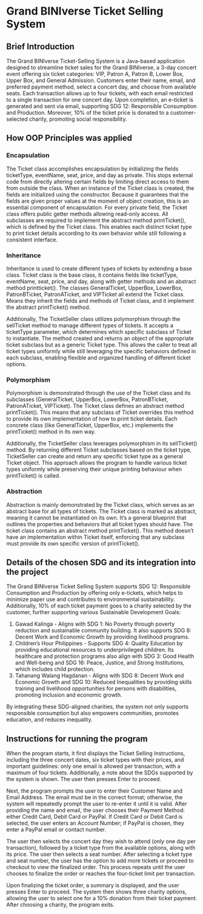 # Grand BINIverse Ticket Selling System

## Brief Introduction
The Grand BINIverse Ticket-Selling System is a Java-based application designed to streamline ticket sales for the Grand BINIverse, a 3-day concert event offering six ticket categories: VIP, Patron A, Patron B, Lower Box, Upper Box, and General Admission. Customers enter their name, email, and preferred payment method, select a concert day, and choose from available seats. Each transaction allows up to four tickets, with each email restricted to a single transaction for one concert day. Upon completion, an e-ticket is generated and sent via email, supporting SDG 12: Responsible Consumption and Production. Moreover, 10% of the ticket price is donated to a customer-selected charity, promoting social responsibility.

## How OOP Principles was applied

### Encapsulation
The Ticket class accomplishes encapsulation by initializing the fields ticketType, eventName, seat, price, and day as private. This stops external code from directly altering certain fields by limiting direct access to them from outside the class. When an instance of the Ticket class is created, the fields are initialized using the constructor. Because it guarantees that the fields are given proper values at the moment of object creation, this is an essential component of encapsulation. For every private field, the Ticket class offers public getter methods allowing read-only access. All subclasses are required to implement the abstract method printTicket(), which is defined by the Ticket class. This enables each distinct ticket type to print ticket details according to its own behavior while still following a consistent interface.

### Inheritance
Inheritance is used to create different types of tickets by extending a base class. Ticket class is the base class, it contains fields like ticketType, eventName, seat, price, and day, along with getter methods and an abstract method printticket(). The classes GeneralTicket, UpperBox, LowerBox, PatronBTicket, PatronATicket, and VIPTicket all extend the Ticket class. Means they inherit the fields and methods of Ticket class, and it implement the abstract printTicket() method.
 
Additionally, The TicketSeller class utilizes polymorphism through the sellTicket method to manage different types of tickets. It accepts a ticketType parameter, which determines which specific subclass of Ticket to instantiate. The method created and returns an object of the appropriate ticket subclass but as a generic Ticket type. This allows the caller to treat all ticket types uniformly while still leveraging the specific behaviors defined in each subclass, enabling flexible and organized handling of different ticket options.

### Polymorphism
Polymorphism is demonstrated through the use of the Ticket class and its subclasses (GeneralTicket, UpperBox, LowerBox, PatronBTicket, PatronATicket, VIPTicket). The Ticket class defines an abstract method printTicket(). This means that any subclass of Ticket overrides this method to provide its own implementation of how to print ticket details. Each concrete class (like GeneralTicket, UpperBox, etc.) implements the printTicket() method in its own way. 

Additionally, the TicketSeller class leverages polymorphism in its sellTicket() method. By returning different Ticket subclasses based on the ticket type, TicketSeller can create and return any specific ticket type as a general Ticket object. This approach allows the program to handle various ticket types uniformly while preserving their unique printing behaviour when printTicket() is called.

### Abstraction
Abstraction is mainly demonstrated by the Ticket class, which serves as an abstract base for all types of tickets. The Ticket class is marked as abstract, meaning it cannot be instantiated on its own. It’s a general blueprint that outlines the properties and behaviors that all ticket types should have. The ticket class contains an abstract method printTicket(). This method doesn’t have an implementation within Ticket itself, enforcing that any subclass must provide its own specific version of printTicket(). 

## Details of the chosen SDG and its integration into the project

The Grand BINIverse Ticket Selling System supports SDG 12: Responsible Consumption and Production by offering only e-tickets, which helps to minimize paper use and contributes to environmental sustainability. Additionally, 10% of each ticket payment goes to a charity selected by the customer, further supporting various Sustainable Development Goals:

1.	Gawad Kalinga - Aligns with SDG 1: No Poverty through poverty reduction and sustainable community building. It also supports SDG 8: Decent Work and Economic Growth by providing livelihood programs.
2.	Children’s Hour Philippines - Supports SDG 4: Quality Education by providing educational resources to underprivileged children. Its healthcare and protection programs also align with SDG 3: Good Health and Well-being and SDG 16: Peace, Justice, and Strong Institutions, which includes child protection.
3.	Tahanang Walang Hagdanan - Aligns with SDG 8: Decent Work and Economic Growth and SDG 10: Reduced Inequalities by providing skills training and livelihood opportunities for persons with disabilities, promoting inclusion and economic growth.

By integrating these SDG-aligned charities, the system not only supports responsible consumption but also empowers communities, promotes education, and reduces inequality.

## Instructions for running the program

When the program starts, it first displays the Ticket Selling Instructions, including the three concert dates, six ticket types with their prices, and important guidelines: only one email is allowed per transaction, with a maximum of four tickets. Additionally, a note about the SDGs supported by the system is shown. The user then presses Enter to proceed.

Next, the program prompts the user to enter their Customer Name and Email Address. The email must be in the correct format; otherwise, the system will repeatedly prompt the user to re-enter it until it is valid. After providing the name and email, the user chooses their Payment Method: either Credit Card, Debit Card or PayPal. If Credit Card or Debit Card is selected, the user enters an Account Number; if PayPal is chosen, they enter a PayPal email or contact number.

The user then selects the concert day they wish to attend (only one day per transaction), followed by a ticket type from the available options, along with its price. The user then selects a seat number. After selecting a ticket type and seat number, the user has the option to add more tickets or proceed to checkout to view the finalized order. This process repeats until the user chooses to finalize the order or reaches the four-ticket limit per transaction.

Upon finalizing the ticket order, a summary is displayed, and the user presses Enter to proceed. The system then shows three charity options, allowing the user to select one for a 10% donation from their ticket payment. After choosing a charity, the program exits.	

